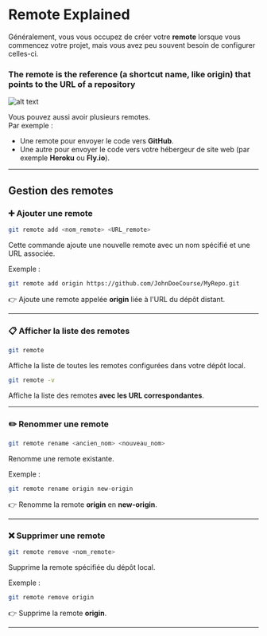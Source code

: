 # Remote Explained

Généralement, vous vous occupez de créer votre **remote** lorsque vous commencez votre projet, mais vous avez peu souvent besoin de configurer celles-ci.

### The remote is the reference (a shortcut name, like origin) that points to the URL of a repository

![alt text](image-.1png)


Vous pouvez aussi avoir plusieurs remotes.  
Par exemple :
- Une remote pour envoyer le code vers **GitHub**.
- Une autre pour envoyer le code vers votre hébergeur de site web (par exemple **Heroku** ou **Fly.io**).

---

## Gestion des remotes

### ➕ Ajouter une remote
```bash
git remote add <nom_remote> <URL_remote>
```
Cette commande ajoute une nouvelle remote avec un nom spécifié et une URL associée.  

Exemple :
```bash
git remote add origin https://github.com/JohnDoeCourse/MyRepo.git
```
👉 Ajoute une remote appelée **origin** liée à l'URL du dépôt distant.

---

### 📋 Afficher la liste des remotes
```bash
git remote
```
Affiche la liste de toutes les remotes configurées dans votre dépôt local.  

```bash
git remote -v
```
Affiche la liste des remotes **avec les URL correspondantes**.

---

### ✏️ Renommer une remote
```bash
git remote rename <ancien_nom> <nouveau_nom>
```
Renomme une remote existante.  

Exemple :
```bash
git remote rename origin new-origin
```
👉 Renomme la remote **origin** en **new-origin**.

---

### ❌ Supprimer une remote
```bash
git remote remove <nom_remote>
```
Supprime la remote spécifiée du dépôt local.  

Exemple :
```bash
git remote remove origin
```
👉 Supprime la remote **origin**.

---
